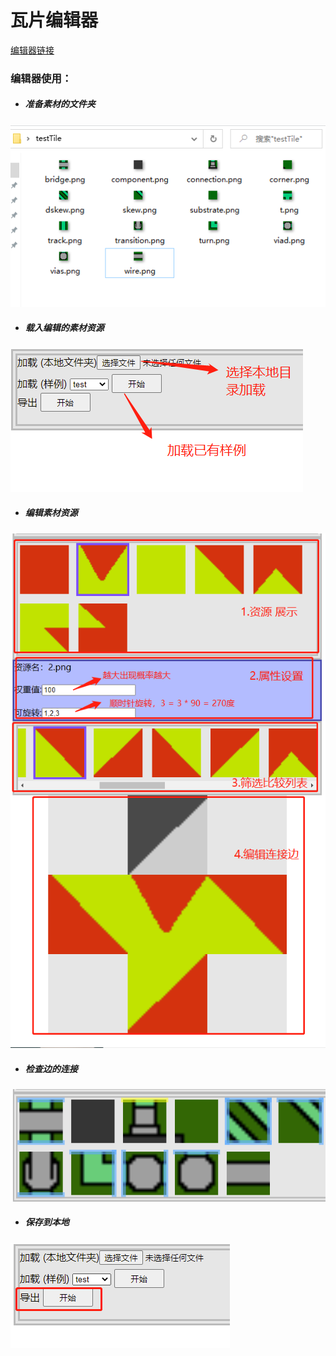 # 瓦片编辑器
[编辑器链接](https://anseyuyin.github.io/wfc2D/demos/2DMapEditor/)
### 编辑器使用：

- ##### 准备素材的文件夹
![image](../../res/info/imgfolder.png)

- ##### 载入编辑的素材资源
![image](../../res/info/editorImport.png)

- ##### 编辑素材资源
![image](../../res/info/editorDetail.png)

- ##### 检查边的连接
![image](../../res/info/editorEdgeConnet.png)

- ##### 保存到本地
![image](../../res/info/editorDownload.png)



